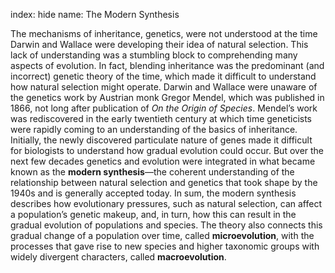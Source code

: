 index: hide
name: The Modern Synthesis

The mechanisms of inheritance, genetics, were not understood at the time Darwin and Wallace were developing their idea of natural selection. This lack of understanding was a stumbling block to comprehending many aspects of evolution. In fact, blending inheritance was the predominant (and incorrect) genetic theory of the time, which made it difficult to understand how natural selection might operate. Darwin and Wallace were unaware of the genetics work by Austrian monk Gregor Mendel, which was published in 1866, not long after publication of  *On the Origin of Species*. Mendel’s work was rediscovered in the early twentieth century at which time geneticists were rapidly coming to an understanding of the basics of inheritance. Initially, the newly discovered particulate nature of genes made it difficult for biologists to understand how gradual evolution could occur. But over the next few decades genetics and evolution were integrated in what became known as the  **modern synthesis**—the coherent understanding of the relationship between natural selection and genetics that took shape by the 1940s and is generally accepted today. In sum, the modern synthesis describes how evolutionary pressures, such as natural selection, can affect a population’s genetic makeup, and, in turn, how this can result in the gradual evolution of populations and species. The theory also connects this gradual change of a population over time, called  **microevolution**, with the processes that gave rise to new species and higher taxonomic groups with widely divergent characters, called  **macroevolution**.
